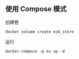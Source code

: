 ## 使用 Compose 模式

创建卷

```
docker volume create es6_store
```

运行

```
docker-compose -p es up -d
```